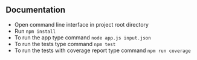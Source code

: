 ## Documentation

* Open command line interface in project root directory
* Run ```npm install```
* To run the app type command ```node app.js input.json```
* To run the tests type command ```npm test```
* To run the tests with coverage report type command ```npm run coverage```